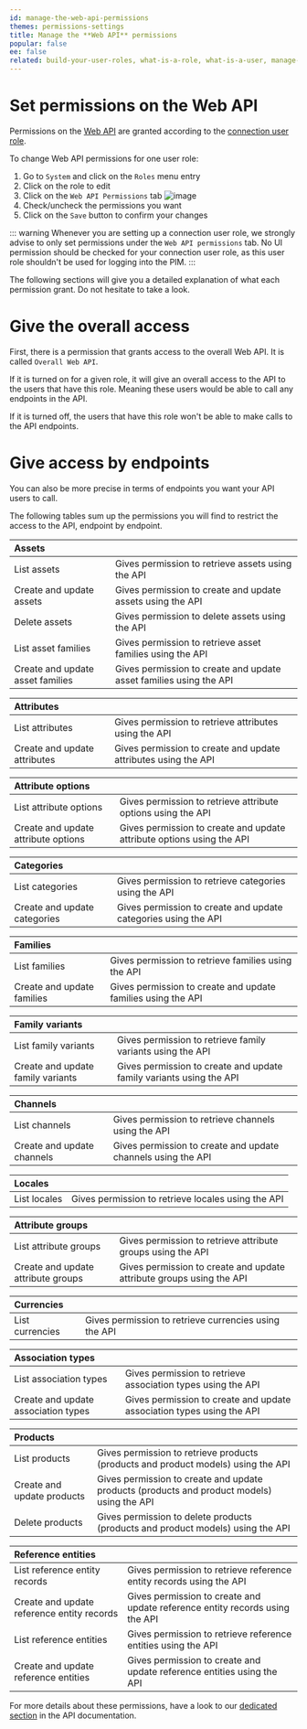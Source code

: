 ```yaml
---
id: manage-the-web-api-permissions
themes: permissions-settings
title: Manage the **Web API** permissions
popular: false
ee: false
related: build-your-user-roles, what-is-a-role, what-is-a-user, manage-the-interface-and-actions-accesses
---
```


# Set permissions on the Web API

Permissions on the [Web API](https://api.akeneo.com) are granted according to the [connection user role](manage-your-connections.html#configure-the-connection-user-role).

To change Web API permissions for one user role:
1. Go to `System` and click on the `Roles` menu entry
1. Click on the role to edit
1. Click on the `Web API Permissions` tab
    ![image](../img/System_Roles_WebAPIPermissions.png)
1. Check/uncheck the permissions you want
1. Click on the `Save` button to confirm your changes

::: warning
Whenever you are setting up a connection user role, we strongly advise to only set permissions under the `Web API permissions` tab. No UI permission should be checked for your connection user role, as this user role shouldn't be used for logging into the PIM.
:::

The following sections will give you a detailed explanation of what each permission grant. Do not hesitate to take a look.

# Give the overall access
First, there is a permission that grants access to the overall Web API. It is called `Overall Web API`.

If it is turned on for a given role, it will give an overall access to the API to the users that have this role. Meaning these users would be able to call any endpoints in the API.

If it is turned off, the users that have this role won't be able to make calls to the API endpoints.

# Give access by endpoints
You can also be more precise in terms of endpoints you want your API users to call.

The following tables sum up the permissions you will find to restrict the access to the API, endpoint by endpoint.

| Assets  |                                        |
|:--------------|:------------------------------------------------|
| List assets | Gives permission to retrieve assets using the API |
| Create and update assets | Gives permission to create and update assets using the API |
| Delete assets | Gives permission to delete assets using the API |
| List asset families | Gives permission to retrieve asset families using the API |
| Create and update asset families | Gives permission to create and update asset families using the API |

| Attributes  |                                        |
|:--------------|:------------------------------------------------|
| List attributes | Gives permission to retrieve attributes using the API |
| Create and update attributes | Gives permission to create and update attributes using the API |

| Attribute options  |                                        |
|:--------------|:------------------------------------------------|
| List attribute options | Gives permission to retrieve attribute options using the API |
| Create and update attribute options | Gives permission to create and update attribute options using the API |

| Categories  |                                        |
|:--------------|:------------------------------------------------|
| List categories | Gives permission to retrieve categories using the API |
| Create and update categories | Gives permission to create and update categories using the API |

| Families  |                                        |
|:--------------|:------------------------------------------------|
| List families | Gives permission to retrieve families using the API |
| Create and update families | Gives permission to create and update families using the API |

| Family variants  |                                        |
|:--------------|:------------------------------------------------|
| List family variants | Gives permission to retrieve family variants using the API |
| Create and update family variants | Gives permission to create and update family variants using the API |

| Channels  |                                        |
|:--------------|:------------------------------------------------|
| List channels | Gives permission to retrieve channels using the API |
| Create and update channels | Gives permission to create and update channels using the API |

| Locales  |                                        |
|:--------------|:------------------------------------------------|
| List locales | Gives permission to retrieve locales using the API |

| Attribute groups  |                                        |
|:--------------|:------------------------------------------------|
| List attribute groups | Gives permission to retrieve attribute groups using the API |
| Create and update attribute groups | Gives permission to create and update attribute groups using the API |

| Currencies  |                                        |
|:--------------|:------------------------------------------------|
| List currencies | Gives permission to retrieve currencies using the API |

| Association types  |                                        |
|:--------------|:------------------------------------------------|
| List association types | Gives permission to retrieve association types using the API |
| Create and update association types | Gives permission to create and update association types using the API |

| Products  |                                        |
|:--------------|:------------------------------------------------|
| List products | Gives permission to retrieve products (products and product models) using the API |
| Create and update products | Gives permission to create and update products (products and product models) using the API |
| Delete products | Gives permission to delete products (products and product models) using the API |

| Reference entities  |                                        |
|:--------------|:------------------------------------------------|
| List reference entity records | Gives permission to retrieve reference entity records using the API |
| Create and update reference entity records | Gives permission to create and update reference entity records using the API |
| List reference entities | Gives permission to retrieve reference entities using the API |
| Create and update reference entities | Gives permission to create and update reference entities using the API |

For more details about these permissions, have a look to our [dedicated section](https://api.akeneo.com/documentation/permissions.html#permissions) in the API documentation.

